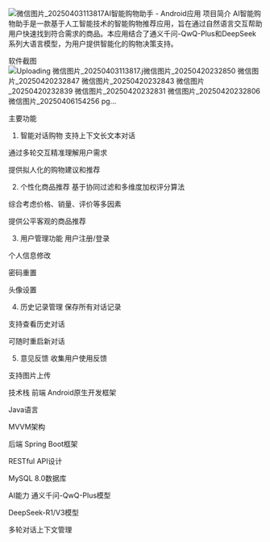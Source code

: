 ![微信图片_20250403113817](https://github.com/user-attachments/assets/fb44934f-588d-45a2-8a27-1b7297dcf72e)AI智能购物助手 - Android应用
项目简介
AI智能购物助手是一款基于人工智能技术的智能购物推荐应用，旨在通过自然语言交互帮助用户快速找到符合需求的商品。本应用结合了通义千问-QwQ-Plus和DeepSeek系列大语言模型，为用户提供智能化的购物决策支持。

软件截图
![Uploading 微信图片_20250403113817.j![微信图片_20250420232850](https://github.com/user-attachments/assets/604fc05f-0d94-4ae9-8929-881621bbe070)
![微信图片_20250420232847](https://github.com/user-attachments/assets/f6efaa24-f9dd-460d-9042-75554a9246d2)
![微信图片_20250420232843](https://github.com/user-attachments/assets/32f6692b-efb9-494f-ad98-a7d6485bd50c)
![微信图片_20250420232839](https://github.com/user-attachments/assets/c018be7d-ff8f-49b0-ace5-0104a57fa689)
![微信图片_20250420232831](https://github.com/user-attachments/assets/94da2118-27eb-473e-b9fa-34eef0f2ea98)
![微信图片_20250420232806](https://github.com/user-attachments/assets/f262d0c2-d0bb-4451-8ec2-5b73f6853350)
![微信图片_20250406154256](https://github.com/user-attachments/assets/93249b00-7ed0-4379-90d3-6c93fda2cfe3)
pg…]()


主要功能
1. 智能对话购物
支持上下文长文本对话

通过多轮交互精准理解用户需求

提供拟人化的购物建议和推荐

2. 个性化商品推荐
基于协同过滤和多维度加权评分算法

综合考虑价格、销量、评价等多因素

提供公平客观的商品推荐

3. 用户管理功能
用户注册/登录

个人信息修改

密码重置

头像设置

4. 历史记录管理
保存所有对话记录

支持查看历史对话

可随时重启新对话

5. 意见反馈
收集用户使用反馈

支持图片上传

技术栈
前端
Android原生开发框架

Java语言

MVVM架构


后端
Spring Boot框架

RESTful API设计

MySQL 8.0数据库

AI能力
通义千问-QwQ-Plus模型

DeepSeek-R1/V3模型

多轮对话上下文管理
